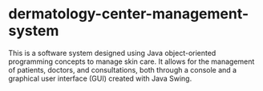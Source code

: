 # dermatology-center-management-system
This is a software system designed using Java object-oriented programming concepts to manage skin care. It allows for the management of patients, doctors, and consultations, both through a console and a graphical user interface (GUI) created with Java Swing.
